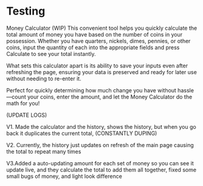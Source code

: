# Testing
Money Calculator (WIP)
This convenient tool helps you quickly calculate the total amount of money you have based on the number of coins in your possession. Whether you have quarters, nickels, dimes, pennies, or other coins, input the quantity of each into the appropriate fields and press Calculate to see your total instantly.

What sets this calculator apart is its ability to save your inputs even after refreshing the page, ensuring your data is preserved and ready for later use without needing to re-enter it.

Perfect for quickly determining how much change you have without hassle—count your coins, enter the amount, and let the Money Calculator do the math for you!

(UPDATE LOGS)

V1. Made the calculator and the history, shows the history, but when you go back it duplicates the current total, (CONSTANTLY DUPING)

V2. Currently, the history just updates on refresh of the main page causing the total to repeat many times

V3.Added a auto-updating amount for each set of money so you can see it update live, and they calculate the total to add them all together, fixed some small bugs of money, and light look difference
